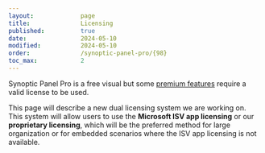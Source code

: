 ```yaml
---
layout:             page
title:              Licensing
published:          true
date:               2024-05-10
modified:           2024-05-10
order:              /synoptic-panel-pro/{98}
toc_max:            2
---
```


Synoptic Panel Pro is a free visual but some [premium features](./features/premium.md) require a valid license to be used. 

<todo visible>
This page will describe a new dual licensing system we are working on. This system will allow users to use the <b>Microsoft ISV app licensing</b> or our <b>proprietary licensing</b>, which will be the preferred method for large organization or for embedded scenarios where the ISV app licensing is not available.
</todo>